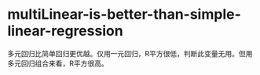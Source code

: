 # multiLinear-is-better-than-simple-linear-regression
多元回归比简单回归更优越。仅用一元回归，R平方很低，判断此变量无用。但用多元回归组合来看，R平方很高。
